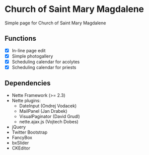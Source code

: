 # Church of Saint Mary Magdalene
Simple page for Church of Saint Mary Magdalene

## Functions

- [x] In-line page edit
- [x] Simple photogallery
- [x] Scheduling calendar for acolytes
- [x] Scheduling calendar for priests

## Dependencies

* Nette Framework (>= 2.3)
* Nette plugins:
	* DateInput (Ondrej Vodacek)
	* MailPanel (Jan Drabek)
	* VisualPaginator (David Grudl)
	* nette.ajax.js (Vojtech Dobes)
* jQuery
* Twitter Bootstrap
* FancyBox
* bxSlider
* CKEditor

